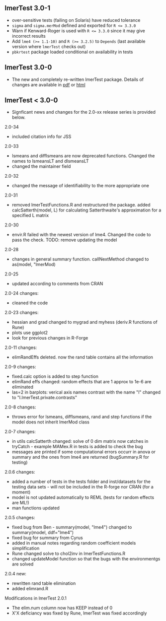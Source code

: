 lmerTest 3.0-1
------------------

- over-sensitive tests (failing on Solaris) have reduced tolerance
- `sigma` and `sigma.merMod` defined and exported for `R <= 3.3.0`
- Warn if Kenward-Roger is used with `R <= 3.3.0` since it may give incorrect results
- Add `lme4 (>= 1.1-10)` and `R (>= 3.2.5)` to `Depends` (last available version where `lmerTest` checks out)
- `pbkrtest` package loaded conditional on availability in tests


lmerTest 3.0-0
------------------
 
  * The new and completely re-written lmerTest package. Details of changes are 
    available in [pdf](https://github.com/runehaubo/lmerTestR/blob/master/pkg_notes/new_lmerTest.pdf) or [html](http://htmlpreview.github.io/?https://github.com/runehaubo/lmerTestR/blob/master/pkg_notes/new_lmerTest.html)
  

lmerTest < 3.0-0
------------------

  * Signficant news and changes for the 2.0-xx release series is provided below.

2.0-34

- included citation info for JSS

2.0-33

- lsmeans and difflsmeans are now deprecated functions. Changed the names to lsmeansLT and dlsmeansLT
- changed the maintainer field


2.0-32

- changed the message of identifiability to the more appropriate one

2.0-31

- removed lmerTestFunctions.R and restructured the package. added calcSatterth(model, L) for  calculating Satterthwaite's approximation for a specified L matrix 

2.0-30

- envir.R failed with the newest version of lme4. Changed the code to pass the check. TODO: remove updating the model

2.0-28

- changes in general summary function.  callNextMethod changed to as(model, "lmerMod)

2.0-25 

- updated according to comments from CRAN

2.0-24 changes:

- cleaned the code


2.0-23 changes:

- hessian and grad changed to mygrad and myhess (deriv.R functions of Rune)
- plots use ggplot2
- look for  previous changes in R-Forge

2.0-11 changes:

- elimRandEffs deleted. now the rand table contains all the information

2.0-9 changes:

- fixed.calc option is added to step function
- elimRand effs changed: random effects that are 1 approx to 1e-6 are eliminated
- las=2 in barplots: verical axis names
contrast with the name "l" changed to "l.lmerTest.private.contrasts"

2.0-8 changes:

- throws error for lsmeans, difflsmeans, rand and step functions if the model does not inherit lmerMod class

2.0-7 changes:

- in utils calcSatterth changed: solve of 0 dim matrix now catches in tryCatch - example MAMex.R in tests is added to check the bug
- messages are printed if some computational errors occurr in anova or summary and the ones from lme4 are returned (bugSummary.R for testing)

2.0.6 changes:

- added a number of tests in the tests folder and inst/datasets for the testing data sets - will not be included in the R-forge nor CRAN (for a moment)
- model is not updated automatically to REML (tests for random effects are ML!)
- man functions updated

2.0.5 changes:

- fixed bug from Ben - summary(model, "lme4") changed to summary(model, ddf="lme4")
- fixed bug for summary from Cyrus
- added in manual notes regarding random coefficient models simplification
- Rune changed solve to chol2inv in lmerTestFunctions.R
- changed updateModel function so that the bugs with the environmentgs are solved

2.0.4 new:

- rewritten rand table elimination
- added elimrand.R


Modifications in lmerTest 2.0.1

- The elim.num column now has KEEP instead of 0
- X'X deficiancy was fixed by Rune, lmerTest was fixed accordingly 
